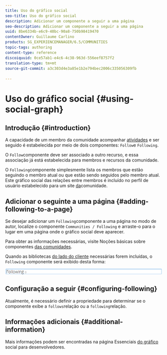 ```yaml
---
title: Uso do gráfico social
seo-title: Uso do gráfico social
description: Adicionar um componente a seguir a uma página
seo-description: Adicionar um componente a seguir a uma página
uuid: 8be6334b-e6c9-40bc-90a8-750b98419470
contentOwner: Guillaume Carlino
products: SG_EXPERIENCEMANAGER/6.5/COMMUNITIES
topic-tags: authoring
content-type: reference
discoiquuid: 0ce57ab1-e4c6-4c38-963d-556eef8757f2
translation-type: tm+mt
source-git-commit: a3c303d4e3a85e1b2e794bec2006c335056309fb

---
```



# Uso do gráfico social {#using-social-graph}

## Introdução {#introduction}

A capacidade de um membro da comunidade acompanhar [atividades](activities.md) e ser seguido é estabelecida por meio de dois componentes: `Follow`e `Following`.

O `Follow`componente deve ser associado a outro recurso, e essa associação já está estabelecida para membros e recursos da comunidade.

O `Following`componente simplesmente lista os membros que estão seguindo o membro atual ou que estão sendo seguidos pelo membro atual. Este gráfico social das relações entre membros é incluído no perfil de usuário estabelecido para um site [da](overview.md#communitiessites)comunidade.

## Adicionar o seguinte a uma página {#adding-following-to-a-page}

Se desejar adicionar um `Following`componente a uma página no modo de autor, localize o componente `Communities / Following` e arraste-o para o lugar em uma página onde o gráfico social deve aparecer.

Para obter as informações necessárias, visite Noções básicas sobre componentes [das comunidades](basics.md).

Quando as bibliotecas [do lado do cliente](essentials-socialgraph.md#essentials-for-client-side) necessárias forem incluídas, o `Following` componente será exibido desta forma:

![chlimage_1-447](assets/chlimage_1-447.png)

## Configuração a seguir {#configuring-following}

Atualmente, é necessário definir a propriedade para determinar se o componente exibe a `follows`relação ou a `following`relação.

## Informações adicionais {#additional-information}

Mais informações podem ser encontradas na página Essenciais [do gráfico](essentials-socialgraph.md) social para desenvolvedores.
